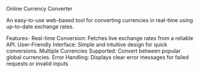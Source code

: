 Online Currency Converter

An easy-to-use web-based tool for converting currencies in real-time using up-to-date exchange rates.

Features-
Real-time Conversion: Fetches live exchange rates from a reliable API.
User-Friendly Interface: Simple and intuitive design for quick conversions.
Multiple Currencies Supported: Convert between popular global currencies.
Error Handling: Displays clear error messages for failed requests or invalid inputs
